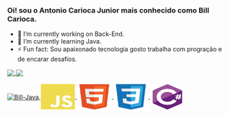 ### Oi! sou o Antonio Carioca Junior mais conhecido como Bill Carioca.


- 🔭 I’m currently working on Back-End.
- 🌱 I’m currently learning Java.
- ⚡ Fun fact: Sou apaixonado tecnologia gosto trabalha com progração e de encarar desafios.

<div>
  <a href="https://github.com/BillCarioca">
  <img height="180em"   align="center" src="https://github-readme-stats.vercel.app/api?username=BillCarioca&show_icons=true&theme=dark&include_all_commits=true&count_private=true"/>
  <img height="180em"  align="center" src="https://github-readme-stats.vercel.app/api/top-langs/?username=BillCarioca&&layout=compact&hide=shell&theme=dark"/>
  
</div>
<div style="display: inline_block"><br>
  <img align="center" alt="Bill-Java" height="60" width="80"src="https://cdn.jsdelivr.net/gh/devicons/devicon/icons/java/java-original-wordmark.svg" />    
  <img align="center" alt="Bill-Js" height="60" width="80" src="https://raw.githubusercontent.com/devicons/devicon/master/icons/javascript/javascript-plain.svg">
  <img align="center" alt="Bill-HTML" height="60" width="80" src="https://raw.githubusercontent.com/devicons/devicon/master/icons/html5/html5-original.svg">
  <img align="center" alt="Bill-CSS" height="60" width="80" src="https://raw.githubusercontent.com/devicons/devicon/master/icons/css3/css3-original.svg">
  <img align="center" alt="Bill-Csharp" height="60" width="80" src="https://raw.githubusercontent.com/devicons/devicon/master/icons/csharp/csharp-original.svg">
</div>
  
  ##
 

